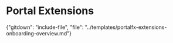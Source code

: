 # Portal Extensions 

{"gitdown": "include-file", "file": "../templates/portalfx-extensions-onboarding-overview.md"}

